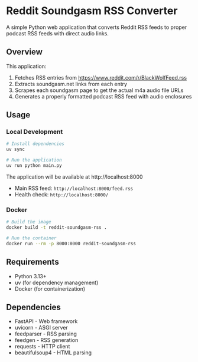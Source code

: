 # Reddit Soundgasm RSS Converter

A simple Python web application that converts Reddit RSS feeds to proper podcast RSS feeds with direct audio links.

## Overview

This application:
1. Fetches RSS entries from https://www.reddit.com/r/BlackWolfFeed.rss
2. Extracts soundgasm.net links from each entry
3. Scrapes each soundgasm page to get the actual m4a audio file URLs
4. Generates a properly formatted podcast RSS feed with audio enclosures

## Usage

### Local Development

```bash
# Install dependencies
uv sync

# Run the application
uv run python main.py
```

The application will be available at http://localhost:8000

- Main RSS feed: `http://localhost:8000/feed.rss`
- Health check: `http://localhost:8000/`

### Docker

```bash
# Build the image
docker build -t reddit-soundgasm-rss .

# Run the container
docker run --rm -p 8000:8000 reddit-soundgasm-rss
```

## Requirements

- Python 3.13+
- uv (for dependency management)
- Docker (for containerization)

## Dependencies

- FastAPI - Web framework
- uvicorn - ASGI server
- feedparser - RSS parsing
- feedgen - RSS generation
- requests - HTTP client
- beautifulsoup4 - HTML parsing